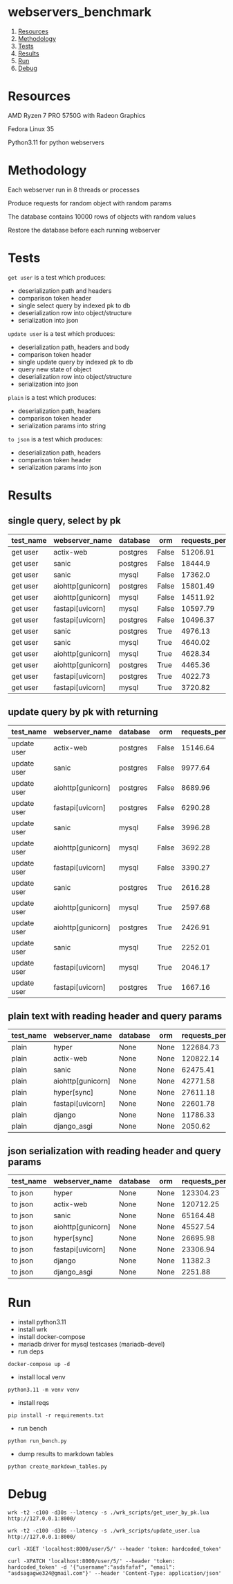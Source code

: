 # webservers_benchmark

1. [Resources](#Resources)
2. [Methodology](#Methodology)
3. [Tests](#Tests)
4. [Results](#Results)
5. [Run](#Run)
6. [Debug](#Debug)

# Resources

AMD Ryzen 7 PRO 5750G with Radeon Graphics

Fedora Linux 35

Python3.11 for python webservers

# Methodology

Each webserver run in 8 threads or processes

Produce requests for random object with random params

The database contains 10000 rows of objects with random values

Restore the database before each running webserver

# Tests

`get user` is a test which produces:

- deserialization path and headers
- comparison token header
- single select query by indexed pk to db
- deserialization row into object/structure
- serialization into json

`update user` is a test which produces:

- deserialization path, headers and body
- comparison token header
- single update query by indexed pk to db
- query new state of object
- deserialization row into object/structure
- serialization into json

`plain` is a test which produces:

- deserialization path, headers
- comparison token header
- serialization params into string

`to json` is a test which produces:

- deserialization path, headers
- comparison token header
- serialization params into json

# Results

## single query, select by pk

|test_name|  webserver_name |database| orm |requests_per_second|latency_p50|latency_p75|latency_p90|latency_p99|
|---------|-----------------|--------|-----|-------------------|-----------|-----------|-----------|-----------|
| get user|    actix-web    |postgres|False|      51206.91     |   1.87ms  |   2.21ms  |   2.56ms  |   3.31ms  |
| get user|      sanic      |postgres|False|      18444.9      |   5.24ms  |   6.55ms  |   9.76ms  |  17.42ms  |
| get user|      sanic      |  mysql |False|      17362.0      |   5.28ms  |   6.91ms  |  12.42ms  |  15.90ms  |
| get user|aiohttp[gunicorn]|postgres|False|      15801.49     |   6.72ms  |   7.73ms  |   8.66ms  |  12.39ms  |
| get user|aiohttp[gunicorn]|  mysql |False|      14511.92     |   6.49ms  |  11.25ms  |  14.44ms  |  19.59ms  |
| get user| fastapi[uvicorn]|  mysql |False|      10597.79     |   5.07ms  |  16.98ms  |  32.43ms  |  44.55ms  |
| get user| fastapi[uvicorn]|postgres|False|      10496.37     |   9.08ms  |  13.66ms  |  19.01ms  |  37.37ms  |
| get user|      sanic      |postgres| True|      4976.13      |  16.40ms  |  37.74ms  |  59.00ms  |  168.36ms |
| get user|      sanic      |  mysql | True|      4640.02      |  20.13ms  |  26.16ms  |  38.89ms  |  50.82ms  |
| get user|aiohttp[gunicorn]|  mysql | True|      4628.34      |  18.55ms  |  28.75ms  |  43.32ms  |  72.57ms  |
| get user|aiohttp[gunicorn]|postgres| True|      4465.36      |  18.66ms  |  32.90ms  |  51.64ms  |  142.45ms |
| get user| fastapi[uvicorn]|postgres| True|      4022.73      |  25.58ms  |  46.62ms  |  67.47ms  |  172.25ms |
| get user| fastapi[uvicorn]|  mysql | True|      3720.82      |  20.51ms  |  39.27ms  |  70.76ms  |  125.79ms |

## update query by pk with returning

| test_name |  webserver_name |database| orm |requests_per_second|latency_p50|latency_p75|latency_p90|latency_p99|
|-----------|-----------------|--------|-----|-------------------|-----------|-----------|-----------|-----------|
|update user|    actix-web    |postgres|False|      15146.64     |   5.75ms  |   7.72ms  |  13.49ms  |  35.39ms  |
|update user|      sanic      |postgres|False|      9977.64      |   9.27ms  |  12.16ms  |  19.61ms  |  45.51ms  |
|update user|aiohttp[gunicorn]|postgres|False|      8689.96      |   8.74ms  |  16.57ms  |  24.87ms  |  145.77ms |
|update user| fastapi[uvicorn]|postgres|False|      6290.28      |  14.55ms  |  19.67ms  |  26.45ms  |  44.63ms  |
|update user|      sanic      |  mysql |False|      3996.28      |  21.68ms  |  33.60ms  |  48.11ms  |  100.03ms |
|update user|aiohttp[gunicorn]|  mysql |False|      3692.28      |  24.42ms  |  34.67ms  |  54.42ms  |  135.78ms |
|update user| fastapi[uvicorn]|  mysql |False|      3390.27      |  26.76ms  |  37.53ms  |  61.43ms  |  147.49ms |
|update user|      sanic      |postgres| True|      2616.28      |  33.59ms  |  50.20ms  |  86.53ms  |  289.58ms |
|update user|aiohttp[gunicorn]|  mysql | True|      2597.68      |  33.53ms  |  52.55ms  |  67.93ms  |  137.67ms |
|update user|aiohttp[gunicorn]|postgres| True|      2426.91      |  39.41ms  |  64.36ms  |  109.40ms |  215.98ms |
|update user|      sanic      |  mysql | True|      2252.01      |  41.49ms  |  60.61ms  |  75.45ms  |  117.92ms |
|update user| fastapi[uvicorn]|  mysql | True|      2046.17      |  45.50ms  |  60.54ms  |  78.81ms  |  263.17ms |
|update user| fastapi[uvicorn]|postgres| True|      1667.16      |  50.38ms  |  73.36ms  |  112.73ms |  200.01ms |

## plain text with reading header and query params

|test_name|  webserver_name |database| orm|requests_per_second|latency_p50|latency_p75|latency_p90|latency_p99|
|---------|-----------------|--------|----|-------------------|-----------|-----------|-----------|-----------|
|  plain  |      hyper      |  None  |None|     122684.73     |  398.00us |  547.00us |  698.00us |   0.92ms  |
|  plain  |    actix-web    |  None  |None|     120822.14     |  402.00us |  519.00us |  681.00us |   0.90ms  |
|  plain  |      sanic      |  None  |None|      62475.41     |   1.72ms  |   2.28ms  |   3.10ms  |   5.10ms  |
|  plain  |aiohttp[gunicorn]|  None  |None|      42771.58     |   1.72ms  |   4.25ms  |   5.99ms  |   8.88ms  |
|  plain  |   hyper[sync]   |  None  |None|      27611.18     |  22.00us  |  31.00us  |  32.00us  |  38.00us  |
|  plain  | fastapi[uvicorn]|  None  |None|      22601.78     |   5.12ms  |   6.44ms  |   8.07ms  |  11.80ms  |
|  plain  |      django     |  None  |None|      11786.33     |   8.31ms  |   8.49ms  |   8.69ms  |   9.15ms  |
|  plain  |   django_asgi   |  None  |None|      2050.62      |  47.17ms  |  64.42ms  |  80.98ms  |  122.38ms |

## json serialization with reading header and query params

|test_name|  webserver_name |database| orm|requests_per_second|latency_p50|latency_p75|latency_p90|latency_p99|
|---------|-----------------|--------|----|-------------------|-----------|-----------|-----------|-----------|
| to json |      hyper      |  None  |None|     123304.23     |  398.00us |  557.00us |  699.00us |   0.92ms  |
| to json |    actix-web    |  None  |None|     120712.25     |  401.00us |  514.00us |  681.00us |   0.90ms  |
| to json |      sanic      |  None  |None|      65164.48     |   1.47ms  |   1.79ms  |   2.07ms  |   3.07ms  |
| to json |aiohttp[gunicorn]|  None  |None|      45527.54     |   1.94ms  |   2.81ms  |   3.22ms  |   4.78ms  |
| to json |   hyper[sync]   |  None  |None|      26695.98     |  23.00us  |  31.00us  |  32.00us  |  39.00us  |
| to json | fastapi[uvicorn]|  None  |None|      23306.94     |   4.53ms  |   6.01ms  |   8.59ms  |  12.20ms  |
| to json |      django     |  None  |None|      11382.3      |   8.40ms  |   8.59ms  |   8.82ms  |  852.48ms |
| to json |   django_asgi   |  None  |None|      2251.88      |  45.41ms  |  61.54ms  |  90.64ms  |  115.91ms |

# Run

- install python3.11
- install wrk
- install docker-compose
- mariadb driver for mysql testcases (mariadb-devel)
- run deps
```
docker-compose up -d
```
- install local venv
```
python3.11 -m venv venv
```
- install reqs
```
pip install -r requirements.txt
```
- run bench
```
python run_bench.py
```
- dump results to markdown tables 
```
python create_markdown_tables.py
```

# Debug

```
wrk -t2 -c100 -d30s --latency -s ./wrk_scripts/get_user_by_pk.lua http://127.0.0.1:8000/
```

```
wrk -t2 -c100 -d30s --latency -s ./wrk_scripts/update_user.lua http://127.0.0.1:8000/
```

```
curl -XGET 'localhost:8000/user/5/' --header 'token: hardcoded_token'
```

```
curl -XPATCH 'localhost:8000/user/5/' --header 'token: hardcoded_token' -d '{"username":"asdsfafaf", "email": "asdsagagwe324@gmail.com"}' --header 'Content-Type: application/json'
```
